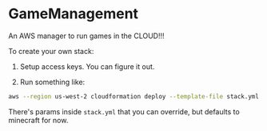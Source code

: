 # GameManagement

An AWS manager to run games in the CLOUD!!!

To create your own stack:

1) Setup access keys. You can figure it out.

2) Run something like:

```bash
aws --region us-west-2 cloudformation deploy --template-file stack.yml --stack-name STACK_NAME_HERE
```

There's params inside `stack.yml` that you can override, but defaults to minecraft for now.
